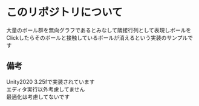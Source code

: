 # このリポジトリについて
大量のボール群を無向グラフであるとみなして隣接行列として表現しボールをClickしたらそのボールと接触しているボールが消えるという実装のサンプルです

## 備考
Unity2020 3.25fで実装されています\
エディタ実行以外考慮してません\
最適化は考慮してないです